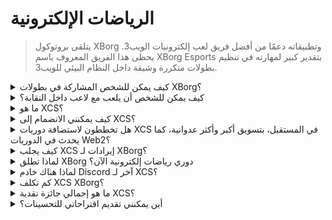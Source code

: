 # الرياضات الإلكترونية

> يتلقى بروتوكول XBorg وتطبيقاته دعمًا من أفضل فريق لعب إلكترونيات الويب3. يحظى هذا الفريق المعروف باسم XBorg Esports بتقدير كبير لمهارته في تنظيم بطولات متكررة وشيقة داخل النظام البيئي للويب3.

<details>

<summary>كيف يمكن للشخص المشاركة في بطولات XBorg؟</summary>

يمكن لأي شخص حضور بطولاتنا. ستُقام معظم البطولات على Community Gaming.

</details>

<details>

<summary>كيف يمكن للشخص أن يلعب مع لاعب داخل النقابة؟</summary>

يمكنك العثور على لاعبين من نقابتنا على خادمنا في [Discord](https://discord.com/invite/xborg). ابدأ بتحديد الأدوار المناسبة ثم انتقل إلى القنوات اللعب. هناك دائمًا لاعبون متحمسون للانضمام إلى العمل. للانضمام إلى نقاباتنا التنافسية، يُطلب الخبرة والمهارات.

</details>

<details>

<summary>ما هو XCS؟</summary>

سلسلة بطولات Xtream Championship (XCS) هي أول دوري رياضات إلكترونية متعدد الألعاب على الويب3 بجائزة نقدية قدرها **100,000 دولار**. لمعرفة المزيد عن XCS، يرجى زيارة [https://www.xborg.com/xtreme-championship-series](https://www.xborg.com/xtreme-championship-series).

</details>

<details>

<summary>كيف يمكنني الانضمام إلى XCS؟</summary>

ابدأ بالتسجيل في البطولات المناسبة. يمكن العثور على جميع البطولات [هنا](https://www.xborg.com/xtreme-championship-series).&#x20;

</details>

<details>

<summary>هل تخططون لاستضافة دوريات XCS في المستقبل، بتسويق أكبر وأكثر عدوانية، كما يحدث في الدوريات Web2؟</summary>

بالفعل، فريقنا يعمل حاليًا على تصميم دوري مُحكم بعناية سيشمل نطاقًا أوسع بكثير، مع مشاركة العديد من فرق ولاعبي رياضات الإلكترونية التقليدية. تم تحديد تاريخ الإطلاق المخطط لهذه المبادرة في عام 2024.

</details>

<details>

<summary>كيف يجلب XCS إيرادات لـ XBorg؟</summary>

من خلال الرعاية. إجمالي الإيرادات المستمدة من الدوري تبلغ **300,000 دولار**.

</details>

<details>

<summary>لماذا تطلق XBorg دوري رياضات إلكترونية الآن؟</summary>

هذا الآلية النمو هي أداة قوية لتعزيز منتجنا وتوسيع مجتمعنا. ومن الجدير بالذكر أنها تساهم أيضًا في زيادة الوعي والتعرض للاعبي ومشجعي الويب3، مما يؤكد الفوائد والفرص المقدمة من هذا المجال التكنولوجي المبتكر.

</details>

<details>

<summary>لماذا هناك خادم Discord آخر لـ XCS؟</summary>

لتبسيط وتسريع الخبرة العامة، قمنا بالنظر في التفضيلات والأولويات المتنوعة لمجتمع XBorg. واعترافًا بأن بعض أعضاء المجتمع قد لا يرغبون في المشاركة في XCS، والعكس بالعكس، فقد اتخذنا تدابير لضمان مزيد من المرونة والاستقلالية.

</details>

<details>

<summary>كم تكلف XCS XBorg؟</summary>

XCS هو حدث مربح بفضل شركائنا ورعاتنا. لا يمكننا التأكيد على المبلغ الدقيق للربح.&#x20;

</details>

<details>

<summary>ما هو إجمالي جائزة نقدية XCS؟</summary>

إجمالي الجائزة النقدية هو **100,000 دولار**، موزعة على **خمسة ألعاب**.

</details>

<details>

<summary>أين يمكنني تقديم اقتراحاتي للتحسينات؟</summary>

نحن نقدر بصدق الملاحظات، ويمكنك تقديم أي تعليقات وتحسينات مباشرة على [خادم Discord](https://discord.gg/xborg). فريقنا والمشرفون متاحون دائمًا للمساعدة.&#x20;

</details>